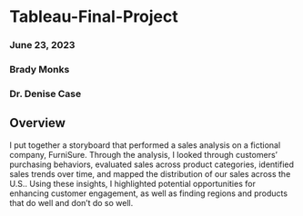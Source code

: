 # Tableau-Final-Project

### June 23, 2023

### Brady Monks
### Dr. Denise Case

## Overview

I put together a storyboard that performed a sales analysis on a fictional company, FurniSure. Through the analysis, I looked through customers’ purchasing behaviors, evaluated sales across product categories, identified sales trends over time, and mapped the distribution of our sales across the U.S.. Using these insights, I highlighted potential opportunities for enhancing customer engagement, as well as finding regions and products that do well and don’t do so well. 
